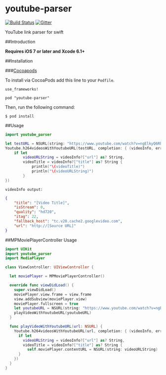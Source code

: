 # youtube-parser
[![Build Status](https://travis-ci.org/toygard/youtube-parser.svg?branch=master)](https://travis-ci.org/toygard/youtube-parser) [![Gitter](https://badges.gitter.im/Join%20Chat.svg)](https://gitter.im/isair/JSONHelper?utm_source=badge&utm_medium=badge&utm_campaign=pr-badge)

YouTube link parser for swift

##Introduction

__Requires iOS 7 or later and Xcode 6.1+__

##Installation

###[Cocoapods](https://github.com/CocoaPods/CocoaPods)

To install via CocoaPods add this line to your `Podfile`.

```
use_frameworks!

pod "youtube-parser"
```

Then, run the following command:

```$ pod install```

##Usage

```swift
import youtube_parser
```

```swift
let testURL = NSURL(string: "https://www.youtube.com/watch?v=ngElkyQ6Rhs")!
Youtube.h264videosWithYoutubeURL(testURL, completion: { (videoInfo, error) -> Void in
    if let
        videoURLString = videoInfo?["url"] as? String,
        videoTitle = videoInfo?["title"] as? String {
            println("\(videoTitle)")
            println("\(videoURLString)")
        }
})
```

```
videoInfo output: 
```
```json
{
    "title": "[Video Title]",
    "isStream": 0,
    "quality": "hd720",
    "itag": 22,
    "fallback_host": "tc.v20.cache2.googlevideo.com",
    "url": "http://[Source URL]"
}
```

##MPMoviePlayerController Usage
```swift
import UIKit
import youtube_parser
import MediaPlayer

class ViewController: UIViewController {

  let moviePlayer = MPMoviePlayerController()

  override func viewDidLoad() {
    super.viewDidLoad()
    moviePlayer.view.frame = view.frame
    view.addSubview(moviePlayer.view)
    moviePlayer.fullscreen = true
    let youtubeURL = NSURL(string: "https://www.youtube.com/watch?v=ngElkyQ6Rhs")!
    playVideoWithYoutubeURL(youtubeURL)
  }

  func playVideoWithYoutubeURL(url: NSURL) {
    Youtube.h264videosWithYoutubeURL(url, completion: { (videoInfo, error) -> Void in
      if let
        videoURLString = videoInfo?["url"] as? String,
        videoTitle = videoInfo?["title"] as? String {
          self.moviePlayer.contentURL = NSURL(string: videoURLString)
      }
    })
  }
}
```
